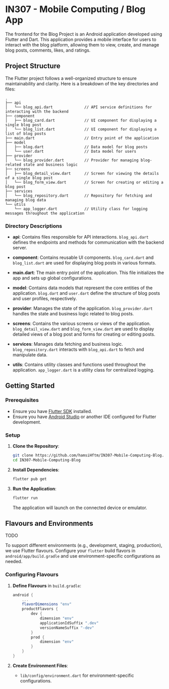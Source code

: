 # IN307 - Mobile Computing / Blog App

The frontend for the Blog Project is an Android application developed using Flutter and Dart. This application provides a mobile interface for users to interact with the blog platform, allowing them to view, create, and manage blog posts, comments, likes, and ratings.

## Project Structure

The Flutter project follows a well-organized structure to ensure maintainability and clarity. Here is a breakdown of the key directories and files:

```
.
├── api
│   └── blog_api.dart              // API service definitions for interacting with the backend
├── component
│   ├── blog_card.dart             // UI component for displaying a single blog post
│   └── blog_list.dart             // UI component for displaying a list of blog posts
├── main.dart                      // Entry point of the application
├── model
│   ├── blog.dart                  // Data model for blog posts
│   └── user.dart                  // Data model for users
├── provider
│   └── blog_provider.dart         // Provider for managing blog-related state and business logic
├── screens
│   ├── blog_detail_view.dart      // Screen for viewing the details of a single blog post
│   └── blog_form_view.dart        // Screen for creating or editing a blog post
├── services
│   └── blog_repository.dart       // Repository for fetching and managing blog data
└── utils
    └── app_logger.dart            // Utility class for logging messages throughout the application
```

### Directory Descriptions

- **api**: Contains files responsible for API interactions. `blog_api.dart` defines the endpoints and methods for communication with the backend server.

- **component**: Contains reusable UI components. `blog_card.dart` and `blog_list.dart` are used for displaying blog posts in various formats.

- **main.dart**: The main entry point of the application. This file initializes the app and sets up global configurations.

- **model**: Contains data models that represent the core entities of the application. `blog.dart` and `user.dart` define the structure of blog posts and user profiles, respectively.

- **provider**: Manages the state of the application. `blog_provider.dart` handles the state and business logic related to blog posts.

- **screens**: Contains the various screens or views of the application. `blog_detail_view.dart` and `blog_form_view.dart` are used to display detailed views of a blog post and forms for creating or editing posts.

- **services**: Manages data fetching and business logic. `blog_repository.dart` interacts with `blog_api.dart` to fetch and manipulate data.

- **utils**: Contains utility classes and functions used throughout the application. `app_logger.dart` is a utility class for centralized logging.

## Getting Started

### Prerequisites

- Ensure you have [Flutter SDK](https://flutter.dev/docs/get-started/install) installed.
- Ensure you have [Android Studio](https://developer.android.com/studio) or another IDE configured for Flutter development.

### Setup

1. **Clone the Repository**:
    ```sh
    git clone https://github.com/hamsiHftm/IN307-Mobile-Computing-Blog.git
    cd IN307-Mobile-Computing-Blog
    ```

2. **Install Dependencies**:
    ```sh
    flutter pub get
    ```

3. **Run the Application**:
    ```sh
    flutter run
    ```

   The application will launch on the connected device or emulator.

## Flavours and Environments

TODO

To support different environments (e.g., development, staging, production), we use Flutter flavours. Configure your `flutter` build flavors in `android/app/build.gradle` and use environment-specific configurations as needed.

### Configuring Flavours

1. **Define Flavours** in `build.gradle`:
    ```gradle
    android {
        ...
        flavorDimensions "env"
        productFlavors {
            dev {
                dimension "env"
                applicationIdSuffix ".dev"
                versionNameSuffix "-dev"
            }
            prod {
                dimension "env"
            }
        }
    }
    ```

2. **Create Environment Files**:
    - `lib/config/environment.dart` for environment-specific configurations.
